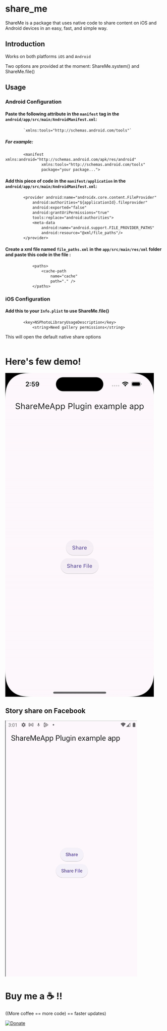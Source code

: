 # share_me

ShareMe is a package that uses native code to share content on iOS and Android devices in an easy, fast, and simple way.

## Introduction

Works on both platforms `iOS` and `Android`

Two options are provided at the moment: ShareMe.system() and ShareMe.file()

## Usage

### Android Configuration

#### Paste the following attribute in the `manifest` tag in the `android/app/src/main/AndroidManifest.xml`:

```
 		`xmlns:tools="http://schemas.android.com/tools"`
```

##### For example:

```
        <manifest xmlns:android="http://schemas.android.com/apk/res/android"
                xmlns:tools="http://schemas.android.com/tools"
                package="your package...">
```

#### Add this piece of code in the `manifest/application` in the `android/app/src/main/AndroidManifest.xml`:

```
 		<provider android:name="androidx.core.content.FileProvider" 
            android:authorities="${applicationId}.fileprovider" 
            android:exported="false" 
            android:grantUriPermissions="true" 
            tools:replace="android:authorities">
            <meta-data 
                android:name="android.support.FILE_PROVIDER_PATHS" 
                android:resource="@xml/file_paths"/>
        </provider>
```

#### Create a xml file named `file_paths.xml` in the `app/src/main/res/xml` folder and paste this code in the file :

```
            <paths>
                <cache-path
                    name="cache"
                    path="." />
            </paths>

```

### iOS Configuration

#### Add this to your `Info.plist` to use ShareMe.file()

```
        <key>NSPhotoLibraryUsageDescription</key>
            <string>Need gallery permissions</string>
```



This will open the default native share options

```

```

# Here's few demo!



![iOS share demo](gifsdemo/iosgif.gif)

## Story share on Facebook

![Android share demo](gifsdemo/androidgift.gif)

# Buy me a :coffee: !!

((More coffee == more code) == faster updates)

[![Donate](https://themonstersapp.com/images/Donate-PayPal-green.svg)](https://paypal.me/jjsd)

